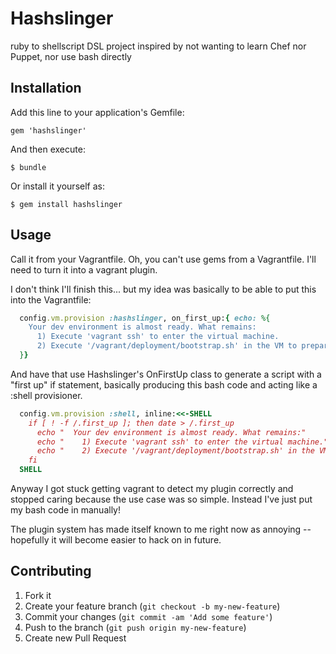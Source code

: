 # Hashslinger

ruby to shellscript DSL project inspired by not wanting to learn Chef nor Puppet, nor use bash directly

## Installation

Add this line to your application's Gemfile:

    gem 'hashslinger'

And then execute:

    $ bundle

Or install it yourself as:

    $ gem install hashslinger

## Usage

Call it from your Vagrantfile.
Oh, you can't use gems from a Vagrantfile. I'll need to turn it into a vagrant plugin.

I don't think I'll finish this... but my idea was basically to be able to put this into the Vagrantfile:

```ruby
  config.vm.provision :hashslinger, on_first_up:{ echo: %{
    Your dev environment is almost ready. What remains:
      1) Execute 'vagrant ssh' to enter the virtual machine.
      2) Execute '/vagrant/deployment/bootstrap.sh' in the VM to prepare the rails app.
  }}
```

And have that use Hashslinger's OnFirstUp class to generate a script with a "first up" if statement, basically producing this bash code and acting like a :shell provisioner.

```ruby
  config.vm.provision :shell, inline:<<-SHELL
    if [ ! -f /.first_up ]; then date > /.first_up
      echo "  Your dev environment is almost ready. What remains:"
      echo "    1) Execute 'vagrant ssh' to enter the virtual machine."
      echo "    2) Execute '/vagrant/deployment/bootstrap.sh' in the VM to prepare the rails app."
    fi
  SHELL
```

Anyway I got stuck getting vagrant to detect my plugin correctly and stopped caring because the use case was so simple.
Instead I've just put my bash code in manually!

The plugin system has made itself known to me right now as annoying -- hopefully it will become easier to hack on in future.

## Contributing

1. Fork it
2. Create your feature branch (`git checkout -b my-new-feature`)
3. Commit your changes (`git commit -am 'Add some feature'`)
4. Push to the branch (`git push origin my-new-feature`)
5. Create new Pull Request
